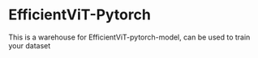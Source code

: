 # EfficientViT-Pytorch
This is a warehouse for EfficientViT-pytorch-model, can be used to train your dataset
